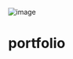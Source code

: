 ![image](https://github.com/user-attachments/assets/15b5c6f7-fca9-44ce-9c40-50f3f4679bfd)
# portfolio
